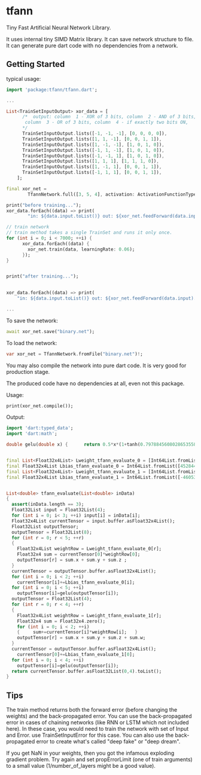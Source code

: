 # tfann

Tiny Fast Artificial Neural Network Library.

It uses internal tiny SIMD Matrix library.
It can save network structure to file.
It can generate pure dart code with no dependencies from a network.

## Getting Started

typical usage:

```dart
import 'package:tfann/tfann.dart';

...

List<TrainSetInputOutput> xor_data = [
      /*  output: column  1 - XOR of 3 bits, column  2 - AND of 3 bits,
       column  3 - OR of 3 bits, column  4 - if exactly two bits ON,
      */
      TrainSetInputOutput.lists([-1, -1, -1], [0, 0, 0, 0]),
      TrainSetInputOutput.lists([1, 1, -1], [0, 0, 1, 1]),
      TrainSetInputOutput.lists([1, -1, -1], [1, 0, 1, 0]),
      TrainSetInputOutput.lists([-1, 1, -1], [1, 0, 1, 0]),
      TrainSetInputOutput.lists([-1, -1, 1], [1, 0, 1, 0]),
      TrainSetInputOutput.lists([1, 1, 1], [1, 1, 1, 0]),
      TrainSetInputOutput.lists([1, -1, 1], [0, 0, 1, 1]),
      TrainSetInputOutput.lists([-1, 1, 1], [0, 0, 1, 1]),
    ];

final xor_net =
        TfannNetwork.full([3, 5, 4], activation: ActivationFunctionType.gelu);

print("before training...");
xor_data.forEach((data) => print(
        "in: ${data.input.toList()} out: ${xor_net.feedForward(data.input).toList()} expected: ${data.output.toList()}"));

// train network
// train method takes a single TrainSet and runs it only once.
for (int i = 0; i < 7000; ++i) {
      xor_data.forEach((data) {
        xor_net.train(data, learningRate: 0.06);
      });
}


print("after training...");

    
xor_data.forEach((data) => print(
    "in: ${data.input.toList()} out: ${xor_net.feedForward(data.input).toList()} expected: ${data.output.toList()}"));

...


```

To save the network:

```dart
await xor_net.save("binary.net");
```

To load the network:

```dart
var xor_net = TfannNetwork.fromFile("binary.net")!;
```

You may also compile the network into pure dart code. It is very good for production stage.

The produced code have no dependencies at all, even not this package.

Usage:

```dart
print(xor_net.compile());
```

Output:

```dart
import 'dart:typed_data';
import 'dart:math';

double gelu(double x) {      return 0.5*x*(1+tanh(0.7978845608028653558798921198687*(x+0.044715*x*x*x)));}


final List<Float32x4List> Lweight_tfann_evaluate_0 = [Int64List.fromList([-4684549482552772993, 3205952384]).buffer.asFloat32x4List(), Int64List.fromList([-4658463640062052053, 1067246068]).buffer.asFloat32x4List(), Int64List.fromList([4559296036336047244, 1060296640]).buffer.asFloat32x4List(), Int64List.fromList([4559652263048579599, 3214348148]).buffer.asFloat32x4List(), Int64List.fromList([4584575986206599728, 1068362496]).buffer.asFloat32x4List()];
final Float32x4List Lbias_tfann_evaluate_0 = Int64List.fromList([4528448722206921976, -4714918008769206507, 3215666407, 0]).buffer.asFloat32x4List();
final List<Float32x4List> Lweight_tfann_evaluate_1 = [Int64List.fromList([-4691824521505253971, -4665807858037931927, 3218341393, 0]).buffer.asFloat32x4List(), Int64List.fromList([-4629209937054397183, -4682969759229455083, 3189351279, 0]).buffer.asFloat32x4List(), Int64List.fromList([4406611430715703517, 4434756430857720869, 3199162943, 0]).buffer.asFloat32x4List(), Int64List.fromList([4546870734602276260, 4576005591552021506, 1051710346, 0]).buffer.asFloat32x4List()];
final Float32x4List Lbias_tfann_evaluate_1 = Int64List.fromList([-4605361703785376108, -4673147291425281497]).buffer.asFloat32x4List();


List<double> tfann_evaluate(List<double> inData) 
{
  assert(inData.length == 3);
  Float32List input = Float32List(4);
  for (int i = 0; i< 3; ++i) input[i] = inData[i];
  Float32x4List currentTensor = input.buffer.asFloat32x4List();
  Float32List outputTensor;
  outputTensor = Float32List(8);
  for (int r = 0; r < 5; ++r)
  {
    Float32x4List weightRow = Lweight_tfann_evaluate_0[r];
    Float32x4 sum = currentTensor[0]*weightRow[0];
    outputTensor[r] = sum.x + sum.y + sum.z ;
  }
  currentTensor = outputTensor.buffer.asFloat32x4List();
  for (int i = 0; i < 2; ++i)
    currentTensor[i]+=Lbias_tfann_evaluate_0[i];
  for (int i = 0; i < 5; ++i)
    outputTensor[i]=gelu(outputTensor[i]);
  outputTensor = Float32List(4);
  for (int r = 0; r < 4; ++r)
  {
    Float32x4List weightRow = Lweight_tfann_evaluate_1[r];
    Float32x4 sum = Float32x4.zero();
    for (int i = 0; i < 2; ++i)
    {     sum+=currentTensor[i]*weightRow[i];   }
    outputTensor[r] = sum.x + sum.y + sum.z + sum.w;
  }
  currentTensor = outputTensor.buffer.asFloat32x4List();
    currentTensor[0]+=Lbias_tfann_evaluate_1[0];
  for (int i = 0; i < 4; ++i)
    outputTensor[i]=gelu(outputTensor[i]);
  return currentTensor.buffer.asFloat32List(0,4).toList();
}
```

## Tips

The train method returns both the forward error (before changing the weights) and the back-propagated error.
You can use the back-propagated error in cases of chaining networks (like RNN or LSTM which not included here).
In these case, you would need to train the network with set of Input and Error. use TrainSetInputError for this case.
You can also use the back-propagated error to create what's called "deep fake" or "deep dream".

If you get NaN in your weights, then you got the infamous exploding gradient problem. Try again and set propErrorLimit (one of train arguments) to a small value (1/number_of_layers might be a good value).
